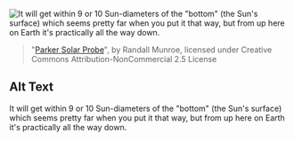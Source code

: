 ![It will get within 9 or 10 Sun-diameters of the "bottom" (the Sun's surface) which seems pretty far when you put it that way, but from up here on Earth it's practically all the way down.](https://imgs.xkcd.com/comics/parker_solar_probe.png)
> "[Parker Solar Probe](https://xkcd.com/2262/)", by Randall Munroe, licensed under Creative Commons Attribution-NonCommercial 2.5 License

## Alt Text
It will get within 9 or 10 Sun-diameters of the "bottom" (the Sun's surface) which seems pretty far when you put it that way, but from up here on Earth it's practically all the way down.
